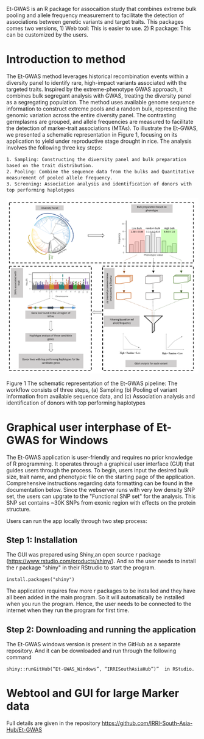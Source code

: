 Et-GWAS is an R package for assocaition study that combines extreme bulk pooling and allele frequency measurement to facilitate the detection of associations between genetic variants and target traits. This packages comes two versions, 1) Web tool: This is easier to use. 2) R package: This can be customized by the users. 

# Introduction to method
The Et-GWAS method leverages historical recombination events within a diversity panel to identify rare, high-impact variants associated with the targeted traits. Inspired by the extreme-phenotype GWAS approach, it combines bulk segregant analysis with GWAS, treating the diversity panel as a segregating population. The method uses available genome sequence information to construct extreme pools and a random bulk, representing the genomic variation across the entire diversity panel. The contrasting germplasms are grouped, and allele frequencies are measured to facilitate the detection of marker-trait associations (MTAs). To illustrate the Et-GWAS, we presented a schematic representation in Figure 1, focusing on its application to yield under reproductive stage drought in rice. The analysis involves the following three key steps: 

    1. Sampling: Constructing the diversity panel and bulk preparation based on the trait distribution.
    2. Pooling: Combine the sequence data from the bulks and Quantitative measurement of pooled allele frequency.
    3. Screening: Association analysis and identification of donors with top performing haplotypes
    
![image](fig1.png)

Figure 1 The schematic representation of the Et-GWAS pipeline: The workflow consists of three steps, (a) Sampling (b) Pooling of variant information from available sequence data, and (c) Association analysis and identification of donors with top performing haplotypes

# Graphical user interphase of Et-GWAS for Windows
The Et-GWAS application is user-friendly and requires no prior knowledge of R programming. It operates through a graphical user interface (GUI) that guides users through the process. To begin, users input the desired bulk size, trait name, and phenotypic file on the starting page of the application. Comprehensive instructions regarding data formatting can be found in the documentation below. Since the webserver runs with very low density SNP set, the users can upgrate to the "Functional SNP set" for the analysis. This SNP set contains ~30K SNPs from exonic region with effects on the protein structure.

Users can run the app locally through two step process:
## Step 1: Installation
The GUI was prepared using Shiny,an open source r package (https://www.rstudio.com/products/shiny/). And so the user needs to install the r package "shiny" in their RStrudio to start the program.

```
install.packages("shiny")
```
The application requires few more r packages to be installed and they have all been added in the main program. So it will automatically be installed when you run the program. Hence, the user needs to be connected to the internet when they run the program for first time.

## Step 2: Downloading and running the application
The Et-GWAS windows version is present in the GitHub as a separate repository. And it can be downloaded and run through the following command

```
shiny::runGitHub(“Et-GWAS_Windows”, “IRRISouthAsiaHub”)”  in RStudio.
```

# Webtool and GUI for large Marker data
Full details are given in the repository
https://github.com/IRRI-South-Asia-Hub/Et-GWAS
